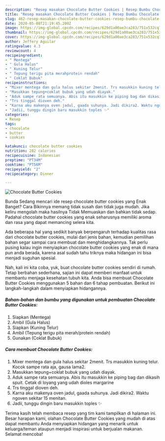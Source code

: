 ```yaml
---
description: "Resep masakan Chocolate Butter Cookies | Resep Bumbu Chocolate Butter Cookies Yang Lezat Sekali"
title: "Resep masakan Chocolate Butter Cookies | Resep Bumbu Chocolate Butter Cookies Yang Lezat Sekali"
slug: 462-resep-masakan-chocolate-butter-cookies-resep-bumbu-chocolate-butter-cookies-yang-lezat-sekali
date: 2020-05-08T21:19:45.200Z
image: https://img-global.cpcdn.com/recipes/629d1a00ae3ca283/751x532cq70/chocolate-butter-cookies-foto-resep-utama.jpg
thumbnail: https://img-global.cpcdn.com/recipes/629d1a00ae3ca283/751x532cq70/chocolate-butter-cookies-foto-resep-utama.jpg
cover: https://img-global.cpcdn.com/recipes/629d1a00ae3ca283/751x532cq70/chocolate-butter-cookies-foto-resep-utama.jpg
author: Jeffery Aguilar
ratingvalue: 4.3
reviewcount: 4
recipeingredient:
- " Mentega"
- " Gula Halus"
- " Kuning Telur"
- " Tepung terigu pita merahprotein rendah"
- " Coklat Bubuk"
recipeinstructions:
- "Mixer mentega dan gula halus sekitar 2menit. Trs masukkin kuning telur. Kocok sampe rata aja, gausa lama2."
- "Masukkan tepung+coklat bubuk yang udah diayak."
- "Aduk sampe rata semuanya. Abis itu masukkin ke piping bag dan dikasih spuit. Cetak di loyang yang udah dioles margarine"
- "Trs tinggal dioven deh."
- "Karna aku makenya oven jadul, gaada suhunya. Jadi dikira2. Waktu ngoven sekitar 15 menitan."
- "Jadii, tunggu dingin baru masukkin toples ✨"
categories:
- Resep
tags:
- chocolate
- butter
- cookies

katakunci: chocolate butter cookies 
nutrition: 282 calories
recipecuisine: Indonesian
preptime: "PT34M"
cooktime: "PT56M"
recipeyield: "2"
recipecategory: Dinner

---
```



![Chocolate Butter Cookies](https://img-global.cpcdn.com/recipes/629d1a00ae3ca283/751x532cq70/chocolate-butter-cookies-foto-resep-utama.jpg)

Bunda Sedang mencari ide resep chocolate butter cookies yang Enak Banget? Cara Bikinnya memang tidak susah dan tidak juga mudah. Jika keliru mengolah maka hasilnya Tidak Memuaskan dan bahkan tidak sedap. Padahal chocolate butter cookies yang enak seharusnya memiliki aroma dan rasa yang dapat memancing selera kita.



Ada beberapa hal yang sedikit banyak berpengaruh terhadap kualitas rasa dari chocolate butter cookies, mulai dari jenis bahan, kemudian pemilihan bahan segar sampai cara membuat dan menghidangkannya. Tak perlu pusing kalau ingin menyiapkan chocolate butter cookies yang enak di mana pun anda berada, karena asal sudah tahu triknya maka hidangan ini bisa menjadi suguhan spesial.


Nah, kali ini kita coba, yuk, buat chocolate butter cookies sendiri di rumah. Tetap berbahan sederhana, sajian ini dapat memberi manfaat untuk membantu menjaga kesehatan tubuh kita. Anda bisa membuat Chocolate Butter Cookies menggunakan 5 bahan dan 6 tahap pembuatan. Berikut ini langkah-langkah dalam menyiapkan hidangannya.

<!--inarticleads1-->

##### Bahan-bahan dan bumbu yang digunakan untuk pembuatan Chocolate Butter Cookies:

1. Siapkan  (Mentega)
1. Ambil  (Gula Halus)
1. Siapkan  (Kuning Telur)
1. Ambil  (Tepung terigu pita merah/protein rendah)
1. Gunakan  (Coklat Bubuk)




<!--inarticleads2-->

##### Cara membuat Chocolate Butter Cookies:

1. Mixer mentega dan gula halus sekitar 2menit. Trs masukkin kuning telur. Kocok sampe rata aja, gausa lama2.
1. Masukkan tepung+coklat bubuk yang udah diayak.
1. Aduk sampe rata semuanya. Abis itu masukkin ke piping bag dan dikasih spuit. Cetak di loyang yang udah dioles margarine
1. Trs tinggal dioven deh.
1. Karna aku makenya oven jadul, gaada suhunya. Jadi dikira2. Waktu ngoven sekitar 15 menitan.
1. Jadii, tunggu dingin baru masukkin toples ✨




Terima kasih telah membaca resep yang tim kami tampilkan di halaman ini. Besar harapan kami, olahan Chocolate Butter Cookies yang mudah di atas dapat membantu Anda menyiapkan hidangan yang menarik untuk keluarga/teman ataupun menjadi inspirasi untuk berjualan makanan. Selamat mencoba!
